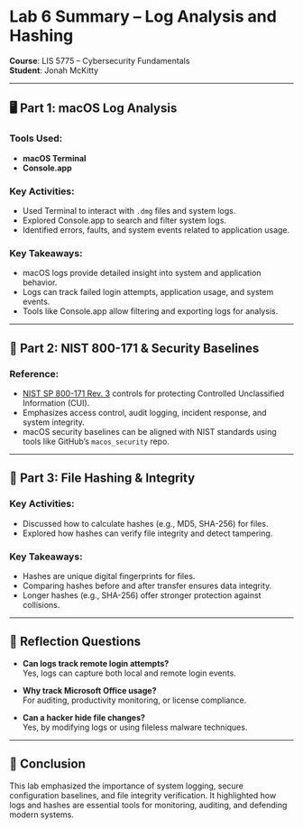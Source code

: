 # Lab 6 Summary – Log Analysis and Hashing

**Course**: LIS 5775 – Cybersecurity Fundamentals  
**Student**: Jonah McKitty

---

## 🖥️ Part 1: macOS Log Analysis

### Tools Used:
- **macOS Terminal**
- **Console.app**

### Key Activities:
- Used Terminal to interact with `.dmg` files and system logs.
- Explored Console.app to search and filter system logs.
- Identified errors, faults, and system events related to application usage.

### Key Takeaways:
- macOS logs provide detailed insight into system and application behavior.
- Logs can track failed login attempts, application usage, and system events.
- Tools like Console.app allow filtering and exporting logs for analysis.

---

## 🔐 Part 2: NIST 800-171 & Security Baselines

### Reference:
- [NIST SP 800-171 Rev. 3](https://csrc.nist.gov/pubs/sp/800/171/r3/final) controls for protecting Controlled Unclassified Information (CUI).
- Emphasizes access control, audit logging, incident response, and system integrity.
- macOS security baselines can be aligned with NIST standards using tools like GitHub’s `macos_security` repo.

---

## 🔢 Part 3: File Hashing & Integrity

### Key Activities:
- Discussed how to calculate hashes (e.g., MD5, SHA-256) for files.
- Explored how hashes can verify file integrity and detect tampering.

### Key Takeaways:
- Hashes are unique digital fingerprints for files.
- Comparing hashes before and after transfer ensures data integrity.
- Longer hashes (e.g., SHA-256) offer stronger protection against collisions.

---

## 🧠 Reflection Questions

- **Can logs track remote login attempts?**  
  Yes, logs can capture both local and remote login events.

- **Why track Microsoft Office usage?**  
  For auditing, productivity monitoring, or license compliance.

- **Can a hacker hide file changes?**  
  Yes, by modifying logs or using fileless malware techniques.

---

## 🧾 Conclusion

This lab emphasized the importance of system logging, secure configuration baselines, and file integrity verification. It highlighted how logs and hashes are essential tools for monitoring, auditing, and defending modern systems.

